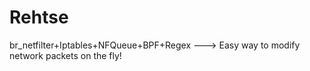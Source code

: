 # Rehtse
br_netfilter+Iptables+NFQueue+BPF+Regex ---> Easy way to modify network packets on the fly!
